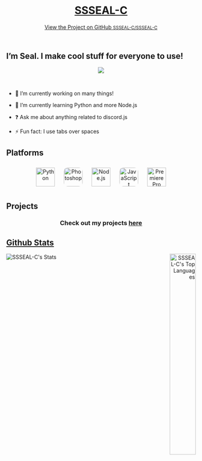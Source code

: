 
<link rel="apple-touch-icon" sizes="180x180" href="icons/apple-touch-icon.png">

<link rel="icon" type="image/png" sizes="32x32" href="icons/favicon-32x32.png">

<link rel="icon" type="image/png" sizes="16x16" href="icons/favicon-16x16.png">

<link rel="manifest" href="icons/site.webmanifest">

<link rel="mask-icon" href="icons/safari-pinned-tab.svg" color="#5bbad5">

<link rel="shortcut icon" href="icons/favicon.ico">

<meta name="msapplication-TileColor" content="#603cba">

<meta name="msapplication-config" content="icons/browserconfig.xml">

<meta name="theme-color" content="#ffffff">

<meta charset="UTF-8">

<meta http-equiv="X-UA-Compatible" content="IE=edge">

<meta name="viewport" content="width=device-width, initial-scale=1">

<meta name="generator" content="Jekyll v3.9.0">

<meta property="og:title" content="I’m Seal. I make cool stuff for everyone to use!">

<meta property="og:locale" content="en_US">

<link rel="canonical" href="https://ssseal-c.xyz/">

<meta property="og:url" content="http://ssseal-c.xyz/">

<meta property="og:site_name" content="SSSEAL-C">

<meta name="twitter:card" content="summary">

<meta property="twitter:title" content="I’m Seal. I make cool stuff for everyone to use!">

<link rel="stylesheet" href="/assets/css/style.css?v=7d331d800f75f0bd23de0135e02767586a9332e5">

<!--[if lt IE 9]>
    <script src="//cdnjs.cloudflare.com/ajax/libs/html5shiv/3.7.3/html5shiv.min.js"></script>
    <![endif]-->
<div class="wrapper">
<header>
    <h1><a href="https://ssseal-c.xyz/">SSSEAL-C</a></h1>
    <p></p><p class="view">
    <a href="https://github.com/SSSEAL-C/SSSEAL-C">View the Project on GitHub <small>SSSEAL-C/SSSEAL-C</small></a>
    </p>
    </header>
    <section>
        <h1 id="im-seal-i-make-cool-stuff-for-everyone-to-use">I’m Seal. I make cool stuff for everyone to use!</h1><div align="center">
        <img src="https://komarev.com/ghpvc/?username=SSSEAL-C&amp;&amp;style=flat-square" align="center">
        </div>
        <p>
            <br>
        </p>
        <ul>
            <li>
                <p>🔭 I’m currently working on many things!</p>
            </li><li>
            <p>🌱 I’m currently learning Python and more Node.js</p>
            </li><li>
            <p>❓ Ask me about anything related to discord.js</p>
            </li><li>
            <p>⚡ Fun fact: I use tabs over spaces</p>
            </li></ul>
        <h2 id="platforms">Platforms</h2>
        <div align="center">
            <img style="margin: 10px" src="https://profilinator.rishav.dev/skills-assets/python-original.svg" alt="Python" height="50">
            <img style="margin: 10px; border-radius: 10px;" src="https://profilinator.rishav.dev/skills-assets/photoshop-plain.svg" alt="Photoshop" height="50">
            <img style="margin: 10px" src="https://profilinator.rishav.dev/skills-assets/nodejs-original-wordmark.svg" alt="Node.js" height="50">
            <img style="margin: 10px; border-radius: 10px;" src="https://profilinator.rishav.dev/skills-assets/javascript-original.svg" alt="JavaScript" height="50">
            <img style="margin: 10px" src="https://profilinator.rishav.dev/skills-assets/adobepremierepro.png" alt="Premiere Pro" height="50">
        </div>
        <h2 id="projects">Projects</h2>
        <div align="center">
            <h3>Check out my projects <a href="https://ssseal-c.github.io/website-idea/" target="_blank" rel="noopener noreferrer">here</a></h3>
        </div>
        <a href="https://ssseal-c.github.io/tweet-or-drink/" target="_blank" rel="noopener noreferrer">
            <h2 id="github-stats">Github Stats</h2>
            <div align="left"><img src="https://github-readme-stats.vercel.app/api?username=SSSEAL-C&show_icons=true&count_private=true&hide_border=true&theme=midnight-purple" align="left" alt="SSSEAL-C's Stats"></div>
            <div align="right">
                <img src="https://github-readme-stats.vercel.app/api/top-langs/?username=SSSEAL-C&layout=compact&show_icons=true&hide_border=true&theme=midnight-purple" width="37%" alt="SSSEAL-C's Top Languages" align="right">
            </div>
        </a>
    </section>
    </div>
